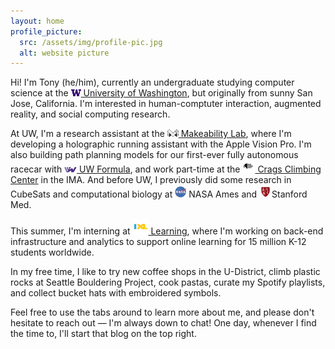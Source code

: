 ```yaml
---
layout: home
profile_picture:
  src: /assets/img/profile-pic.jpg
  alt: website picture
---
```


<p>
  Hi! I'm Tony (he/him), currently an undergraduate studying computer science at the  <a href = "https://cs.washington.edu/"> <img src="/assets/img/uw.png" width="16px"> University of Washington</a>, but originally from sunny San Jose, California. I'm interested in human-comptuter interaction, augmented reality, and social computing research.
</p>

<p>
  At UW, I'm a research assistant at the <a href = "https://makeabilitylab.cs.washington.edu/"><img src="/assets/img/makeability.png" width="18px">  Makeability Lab</a>, where I'm developing a holographic running assistant with the Apple Vision Pro. I'm also building path planning models for our first-ever fully autonomous racecar with <a href = "https://www.uwformulamotorsports.com/"><img src="/assets/img/uwfsae.png" width="20px"> UW Formula</a>, and work part-time at the <a href = "https://www.washington.edu/ima/uwild/climb-with-rec/climbing-spaces/crags-climbing-center/"><img src="/assets/img/crags.png" width="20px"> Crags Climbing Center</a> in the IMA. And before UW, I previously did some research in CubeSats and computational biology at <img src="/assets/img/nasa.png" width="18px"> NASA Ames and <img src="/assets/img/stanfordmed.png" width="20px">Stanford Med.
</p>

<p>
This summer, I'm interning at <a href = "https://ixl.com"> <img src="/assets/img/ixl.png" width="25px"> Learning</a>, where I'm working on back-end infrastructure and analytics to support online learning  for 15 million K-12 students worldwide.
</p>

<p>
  In my free time, I like to try new coffee shops in the U-District, climb plastic rocks at Seattle Bouldering Project, cook pastas, curate my Spotify playlists, and collect bucket hats with embroidered symbols.
</p>

<p>
  Feel free to use the tabs around to learn more about me, and please don't hesitate to reach out — I'm always down to chat! One day, whenever I find the time to, I'll start that blog on the top right.
</p>
